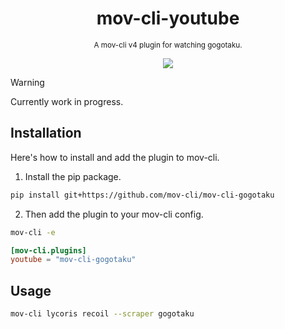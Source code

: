 <div align="center">

  # mov-cli-youtube
  <sub>A mov-cli v4 plugin for watching gogotaku.</sub>

  <img src="https://github.com/mov-cli/mov-cli-youtube/assets/66202304/7b586dd2-2084-4d6c-b008-92e0539f5123">

</div>

> [!Warning]
> Currently work in progress.

## Installation
Here's how to install and add the plugin to mov-cli.

1. Install the pip package.
```sh
pip install git+https://github.com/mov-cli/mov-cli-gogotaku 
```
2. Then add the plugin to your mov-cli config.
```sh
mov-cli -e
```
```toml
[mov-cli.plugins]
youtube = "mov-cli-gogotaku"
```

## Usage
```sh
mov-cli lycoris recoil --scraper gogotaku
```

